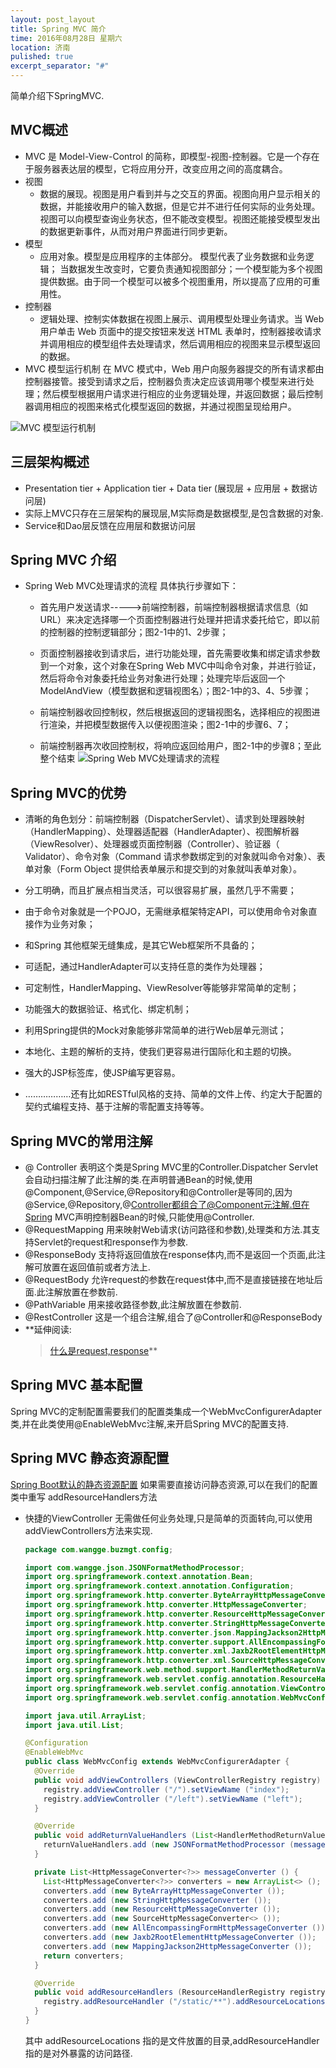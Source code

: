 ```yaml
---
layout: post_layout
title: Spring MVC 简介
time: 2016年08月28日 星期六
location: 济南
pulished: true
excerpt_separator: "#"
---
```


简单介绍下SpringMVC.

## MVC概述

* MVC 是 Model-View-Control 的简称，即模型-视图-控制器。它是一个存在于服务器表达层的模型，它将应用分开，改变应用之间的高度耦合。
* 视图
    * 数据的展现。视图是用户看到并与之交互的界面。视图向用户显示相关的数据，并能接收用户的输入数据，但是它并不进行任何实际的业务处理。视图可以向模型查询业务状态，但不能改变模型。视图还能接受模型发出的数据更新事件，从而对用户界面进行同步更新。
* 模型
    * 应用对象。模型是应用程序的主体部分。 模型代表了业务数据和业务逻辑； 当数据发生改变时，它要负责通知视图部分；一个模型能为多个视图提供数据。由于同一个模型可以被多个视图重用，所以提高了应用的可重用性。
*  控制器
    *  逻辑处理、控制实体数据在视图上展示、调用模型处理业务请求。当 Web 用户单击 Web 页面中的提交按钮来发送 HTML 表单时，控制器接收请求并调用相应的模型组件去处理请求，然后调用相应的视图来显示模型返回的数据。
* MVC 模型运行机制
在 MVC 模式中，Web 用户向服务器提交的所有请求都由控制器接管。接受到请求之后，控制器负责决定应该调用哪个模型来进行处理；然后模型根据用户请求进行相应的业务逻辑处理，并返回数据；最后控制器调用相应的视图来格式化模型返回的数据，并通过视图呈现给用户。

![MVC 模型运行机制](http://dl.iteye.com/upload/attachment/576353/d3d769c0-5df9-3c31-9984-42f1fcbd00bb.jpg)

## 三层架构概述

* Presentation tier + Application tier + Data tier (展现层 + 应用层 + 数据访问层)
* 实际上MVC只存在三层架构的展现层,M实际商是数据模型,是包含数据的对象.
* Service和Dao层反馈在应用层和数据访问层

## Spring MVC 介绍

* Spring Web MVC处理请求的流程
  具体执行步骤如下：
  *  首先用户发送请求----->前端控制器，前端控制器根据请求信息（如URL）来决定选择哪一个页面控制器进行处理并把请求委托给它，即以前的控制器的控制逻辑部分；图2-1中的1、2步骤；

  *  页面控制器接收到请求后，进行功能处理，首先需要收集和绑定请求参数到一个对象，这个对象在Spring Web MVC中叫命令对象，并进行验证，然后将命令对象委托给业务对象进行处理；处理完毕后返回一个ModelAndView（模型数据和逻辑视图名）；图2-1中的3、4、5步骤；

  *  前端控制器收回控制权，然后根据返回的逻辑视图名，选择相应的视图进行渲染，并把模型数据传入以便视图渲染；图2-1中的步骤6、7；

  *  前端控制器再次收回控制权，将响应返回给用户，图2-1中的步骤8；至此整个结束
![Spring Web MVC处理请求的流程](http://sishuok.com/forum/upload/2012/7/14/529024df9d2b0d1e62d8054a86d866c9__1.JPG)

## Spring MVC的优势
  * 清晰的角色划分：前端控制器（DispatcherServlet）、请求到处理器映射（HandlerMapping）、处理器适配器（HandlerAdapter）、视图解析器（ViewResolver）、处理器或页面控制器（Controller）、验证器（   Validator）、命令对象（Command  请求参数绑定到的对象就叫命令对象）、表单对象（Form Object 提供给表单展示和提交到的对象就叫表单对象）。

  * 分工明确，而且扩展点相当灵活，可以很容易扩展，虽然几乎不需要；

  * 由于命令对象就是一个POJO，无需继承框架特定API，可以使用命令对象直接作为业务对象；

  * 和Spring 其他框架无缝集成，是其它Web框架所不具备的；

  * 可适配，通过HandlerAdapter可以支持任意的类作为处理器；

  * 可定制性，HandlerMapping、ViewResolver等能够非常简单的定制；

  * 功能强大的数据验证、格式化、绑定机制；

  * 利用Spring提供的Mock对象能够非常简单的进行Web层单元测试；

  * 本地化、主题的解析的支持，使我们更容易进行国际化和主题的切换。

  * 强大的JSP标签库，使JSP编写更容易。

  * ………………还有比如RESTful风格的支持、简单的文件上传、约定大于配置的契约式编程支持、基于注解的零配置支持等等。

## Spring MVC的常用注解

* @ Controller 表明这个类是Spring MVC里的Controller.Dispatcher Servlet 会自动扫描注解了此注解的类.在声明普通Bean的时候,使用@Component,@Service,@Repository和@Controller是等同的,因为@Service,@Repository,@Controller都组合了@Component元注解.但在Spring MVC声明控制器Bean的时候,只能使用@Controller.
* @RequestMapping 用来映射Web请求(访问路径和参数),处理类和方法.其支持Servlet的request和response作为参数.
* @ResponseBody 支持将返回值放在response体内,而不是返回一个页面,此注解可放置在返回值前或者方法上.
* @RequestBody 允许request的参数在request体中,而不是直接链接在地址后面.此注解放置在参数前.
* @PathVariable 用来接收路径参数,此注解放置在参数前.
* @RestController 这是一个组合注解,组合了@Controller和@ResponseBody
* **延伸阅读:
  > [什么是request,response](http://blog.csdn.net/jcx5083761/article/details/9340209)**

## Spring MVC 基本配置
  Spring MVC的定制配置需要我们的配置类集成一个WebMvcConfigurerAdapter类,并在此类使用@EnableWebMvc注解,来开启Spring MVC的配置支持.

## Spring MVC 静态资源配置
  [Spring Boot默认的静态资源配置](http://blog.csdn.net/isea533/article/details/50412212)
  如果需要直接访问静态资源,可以在我们的配置类中重写 addResourceHandlers方法

  * 快捷的ViewController
    无需做任何业务处理,只是简单的页面转向,可以使用addViewControllers方法来实现.

    ```java
    package com.wangge.buzmgt.config;

    import com.wangge.json.JSONFormatMethodProcessor;
    import org.springframework.context.annotation.Bean;
    import org.springframework.context.annotation.Configuration;
    import org.springframework.http.converter.ByteArrayHttpMessageConverter;
    import org.springframework.http.converter.HttpMessageConverter;
    import org.springframework.http.converter.ResourceHttpMessageConverter;
    import org.springframework.http.converter.StringHttpMessageConverter;
    import org.springframework.http.converter.json.MappingJackson2HttpMessageConverter;
    import org.springframework.http.converter.support.AllEncompassingFormHttpMessageConverter;
    import org.springframework.http.converter.xml.Jaxb2RootElementHttpMessageConverter;
    import org.springframework.http.converter.xml.SourceHttpMessageConverter;
    import org.springframework.web.method.support.HandlerMethodReturnValueHandler;
    import org.springframework.web.servlet.config.annotation.ResourceHandlerRegistry;
    import org.springframework.web.servlet.config.annotation.ViewControllerRegistry;
    import org.springframework.web.servlet.config.annotation.WebMvcConfigurerAdapter;

    import java.util.ArrayList;
    import java.util.List;

    @Configuration
    @EnableWebMvc
    public class WebMvcConfig extends WebMvcConfigurerAdapter {
      @Override
      public void addViewControllers (ViewControllerRegistry registry) {
        registry.addViewController ("/").setViewName ("index");
        registry.addViewController ("/left").setViewName ("left");
      }

      @Override
      public void addReturnValueHandlers (List<HandlerMethodReturnValueHandler> returnValueHandlers) {
        returnValueHandlers.add (new JSONFormatMethodProcessor (messageConverter ()));
      }

      private List<HttpMessageConverter<?>> messageConverter () {
        List<HttpMessageConverter<?>> converters = new ArrayList<> ();
        converters.add (new ByteArrayHttpMessageConverter ());
        converters.add (new StringHttpMessageConverter ());
        converters.add (new ResourceHttpMessageConverter ());
        converters.add (new SourceHttpMessageConverter<> ());
        converters.add (new AllEncompassingFormHttpMessageConverter ());
        converters.add (new Jaxb2RootElementHttpMessageConverter ());
        converters.add (new MappingJackson2HttpMessageConverter ());
        return converters;
      }

      @Override
      public void addResourceHandlers (ResourceHandlerRegistry registry) {
        registry.addResourceHandler ("/static/**").addResourceLocations ("classpath:/static/");
      }
    }

    ```

    其中 addResourceLocations 指的是文件放置的目录,addResourceHandler指的是对外暴露的访问路径.

